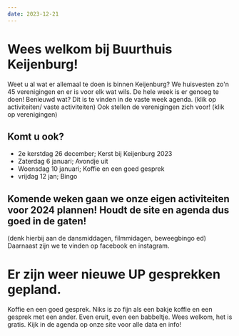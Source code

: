 ```yaml
---
date: 2023-12-21
---
```


# Wees welkom bij Buurthuis Keijenburg!

Weet u al wat er allemaal te doen is binnen Keijenburg?
We huisvesten zo'n 45 verenigingen en er is voor elk wat wils. De hele week is er genoeg te doen!
Benieuwd wat? Dit is te vinden in de vaste week agenda. (klik op activiteiten/ vaste activiteiten)
Ook stellen de verenigingen zich voor! (klik op verenigingen)

## Komt u ook?

- 2e kerstdag  26 december; Kerst bij Keijenburg 2023
- Zaterdag 6 januari; Avondje uit
- Woensdag 10 januari; Koffie en een goed gesprek
- vrijdag 12 jan; Bingo


## Komende weken gaan we onze eigen activiteiten voor 2024 plannen! Houdt de site en agenda dus goed in de gaten!
(denk hierbij aan de dansmiddagen, filmmidagen, beweegbingo ed)
Daarnaast zijn we te vinden op facebook en instagram.


# Er zijn weer nieuwe UP gesprekken gepland.

Koffie en een goed gesprek. Niks is zo fijn als een bakje koffie en een gesprek met een ander. Even eruit, even een babbeltje.
Wees welkom, het is gratis. Kijk in de agenda op onze site voor alle data en info!
